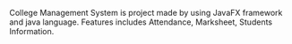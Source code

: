 College Management System is project made by using JavaFX framework and java language. Features includes Attendance, Marksheet, Students Information.
